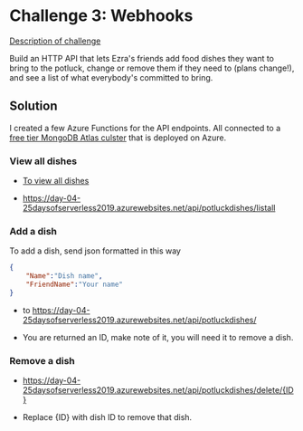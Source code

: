 # Challenge 3: Webhooks

[Description of challenge](https://25daysofserverless.com/calendar/4)


Build an HTTP API that lets Ezra's friends add food dishes they want to bring to the potluck, change or remove them if they need to (plans change!), and see a list of what everybody's committed to bring.

## Solution 

I created a few Azure Functions for the API endpoints. All connected to a [free tier MongoDB Atlas culster](https://azure.microsoft.com/en-us/blog/microsoft-azure-tutorial-how-to-integrate-azure-functions-with-mongodb/) that is deployed on Azure.

### View all dishes
- [To view all dishes](https://25daysofserverless.com/calendar/4)

- https://day-04-25daysofserverless2019.azurewebsites.net/api/potluckdishes/listall

### Add a dish

To add a dish, send json formatted in this way
```json
{
    "Name":"Dish name",
    "FriendName":"Your name"
} 
```
- to https://day-04-25daysofserverless2019.azurewebsites.net/api/potluckdishes/

- You are returned an ID, make note of it, you will need it to remove a dish.

### Remove a dish

- https://day-04-25daysofserverless2019.azurewebsites.net/api/potluckdishes/delete/{ID}

- Replace {ID} with dish ID to remove that dish.
